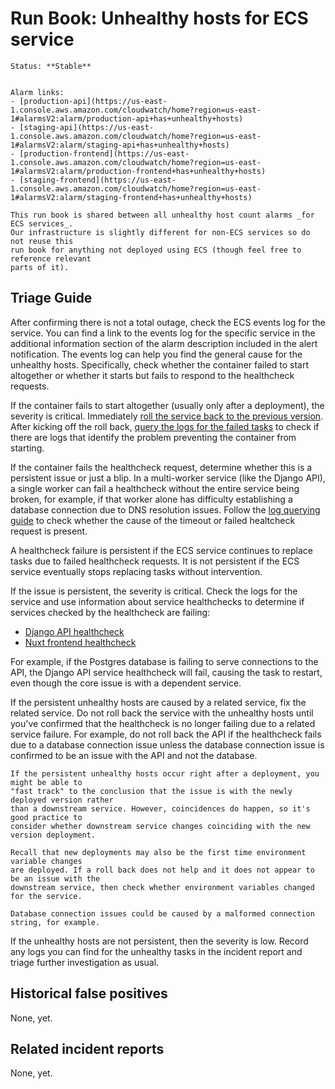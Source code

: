 # Run Book: Unhealthy hosts for ECS service

```{admonition} Metadata
Status: **Stable**


Alarm links:
- [production-api](https://us-east-1.console.aws.amazon.com/cloudwatch/home?region=us-east-1#alarmsV2:alarm/production-api+has+unhealthy+hosts)
- [staging-api](https://us-east-1.console.aws.amazon.com/cloudwatch/home?region=us-east-1#alarmsV2:alarm/staging-api+has+unhealthy+hosts)
- [production-frontend](https://us-east-1.console.aws.amazon.com/cloudwatch/home?region=us-east-1#alarmsV2:alarm/production-frontend+has+unhealthy+hosts)
- [staging-frontend](https://us-east-1.console.aws.amazon.com/cloudwatch/home?region=us-east-1#alarmsV2:alarm/staging-frontend+has+unhealthy+hosts)
```

```{note}
This run book is shared between all unhealthy host count alarms _for ECS services_.
Our infrastructure is slightly different for non-ECS services so do not reuse this
run book for anything not deployed using ECS (though feel free to reference relevant
parts of it).
```

## Triage Guide

After confirming there is not a total outage, check the ECS events log for the
service. You can find a link to the events log for the specific service in the
additional information section of the alarm description included in the alert
notification. The events log can help you find the general cause for the
unhealthy hosts. Specifically, check whether the container failed to start
altogether or whether it starts but fails to respond to the healthcheck
requests.

If the container fails to start altogether (usually only after a deployment),
the severity is critical. Immediately
[roll the service back to the previous version](/meta/release_and_deployment/index.md#force-a-deployment-to-a-specific-version-roll-back-redeploy-re-run-etc).
After kicking off the roll back,
[query the logs for the failed tasks](/meta/monitoring/cloudwatch_logs/index.md)
to check if there are logs that identify the problem preventing the container
from starting.

If the container fails the healthcheck request, determine whether this is a
persistent issue or just a blip. In a multi-worker service (like the Django
API), a single worker can fail a healthcheck without the entire service being
broken, for example, if that worker alone has difficulty establishing a database
connection due to DNS resolution issues. Follow the
[log querying guide](/meta/monitoring/cloudwatch_logs/index.md) to check whether
the cause of the timeout or failed healtcheck request is present.

A healthcheck failure is persistent if the ECS service continues to replace
tasks due to failed healthcheck requests. It is not persistent if the ECS
service eventually stops replacing tasks without intervention.

If the issue is persistent, the severity is critical. Check the logs for the
service and use information about service healthchecks to determine if services
checked by the healthcheck are failing:

- [Django API healthcheck](/api/reference/healthcheck.md)
- [Nuxt frontend healthcheck](/frontend/reference/healthcheck.md)

For example, if the Postgres database is failing to serve connections to the
API, the Django API service healthcheck will fail, causing the task to restart,
even though the core issue is with a dependent service.

If the persistent unhealthy hosts are caused by a related service, fix the
related service. Do not roll back the service with the unhealthy hosts until
you've confirmed that the healthcheck is no longer failing due to a related
service failure. For example, do not roll back the API if the healthcheck fails
due to a database connection issue unless the database connection issue is
confirmed to be an issue with the API and not the database.

```{hint}
If the persistent unhealthy hosts occur right after a deployment, you might be able to
"fast track" to the conclusion that the issue is with the newly deployed version rather
than a downstream service. However, coincidences do happen, so it's good practice to
consider whether downstream service changes coinciding with the new version deployment.
```

```{warning}
Recall that new deployments may also be the first time environment variable changes
are deployed. If a roll back does not help and it does not appear to be an issue with the
downstream service, then check whether environment variables changed for the service.

Database connection issues could be caused by a malformed connection string, for example.
```

If the unhealthy hosts are not persistent, then the severity is low. Record any
logs you can find for the unhealthy tasks in the incident report and triage
further investigation as usual.

## Historical false positives

None, yet.

## Related incident reports

None, yet.
